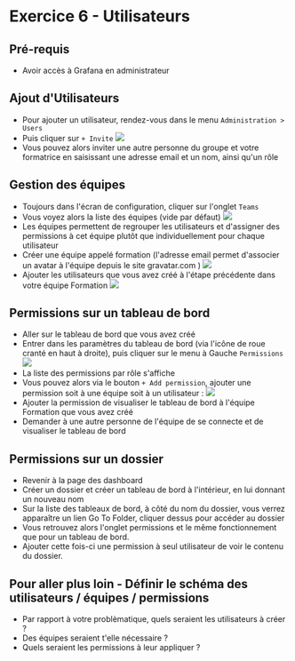 # Exercice 6 - Utilisateurs

## Pré-requis

* Avoir accès à Grafana en administrateur


## Ajout d'Utilisateurs

* Pour ajouter un utilisateur, rendez-vous dans le menu `Administration > Users`
* Puis cliquer sur `+ Invite`
![](https://static.les-enovateurs.com/uploads/2019/02/Grafana-Cr%C3%A9er-un-utilisateur.png)
* Vous pouvez alors inviter une autre personne du groupe et votre formatrice en saisissant une adresse email et un nom, ainsi qu'un rôle

## Gestion des équipes

* Toujours dans l'écran de configuration, cliquer sur l'onglet `Teams`
* Vous voyez alors la liste des équipes (vide par défaut)
![](https://static.les-enovateurs.com/uploads/2019/02/Grafana-Cr%C3%A9ation-dune-%C3%A9quipe.png)
* Les équipes permettent de regrouper les utilisateurs et d'assigner des permissions à cet équipe plutôt que individuellement pour chaque utilisateur
* Créer une équipe appelé formation (l'adresse email permet d'associer un avatar à l'équipe depuis le site gravatar.com )
![](https://static.les-enovateurs.com/uploads/2019/02/Grafana-Nouvelle-%C3%A9quipe.png)
* Ajouter les utilisateurs que vous avez créé à l'étape précédente dans votre équipe Formation
![](https://static.les-enovateurs.com/uploads/2019/02/Grafana-une-nouvelle-%C3%A9quipe-cr%C3%A9e.png)

## Permissions sur un tableau de bord

* Aller sur le tableau de bord que vous avez créé
* Entrer dans les paramètres du tableau de bord (via l'icône de roue cranté en haut à droite), puis cliquer sur le menu à Gauche `Permissions`
![](https://static.les-enovateurs.com/uploads/2019/02/Grafana-Gestion-des-permissions-sur-un-tableau-de-bord.png)
* La liste des permissions par rôle s'affiche
* Vous pouvez alors via le bouton `+ Add permission`, ajouter une permission soit à une équipe soit à un utilisateur : 
![](https://static.les-enovateurs.com/uploads/2019/02/Grafana-Ajout-dune-permission.png)
* Ajouter la permission de visualiser le tableau de bord à l'équipe Formation que vous avez créé
* Demander à une autre personne de l'équipe de se connecte et de visualiser le tableau de bord

## Permissions sur un dossier

* Revenir à la page des dashboard
* Créer un dossier et créer un tableau de bord à l'intérieur, en lui donnant un nouveau nom
* Sur la liste des tableaux de bord, à côté du nom du dossier, vous verrez apparaître un lien Go To Folder, cliquer dessus pour accéder au dossier
* Vous retrouvez alors l'onglet permissions et le même fonctionnement que pour un tableau de bord.
* Ajouter cette fois-ci une permission à seul utilisateur de voir le contenu du dossier. 

## Pour aller plus loin - Définir le schéma des utilisateurs / équipes / permissions

* Par rapport à votre problèmatique, quels seraient les utilisateurs à créer ?
* Des équipes seraient t'elle nécessaire ?
* Quels seraient les permissions à leur appliquer ?

